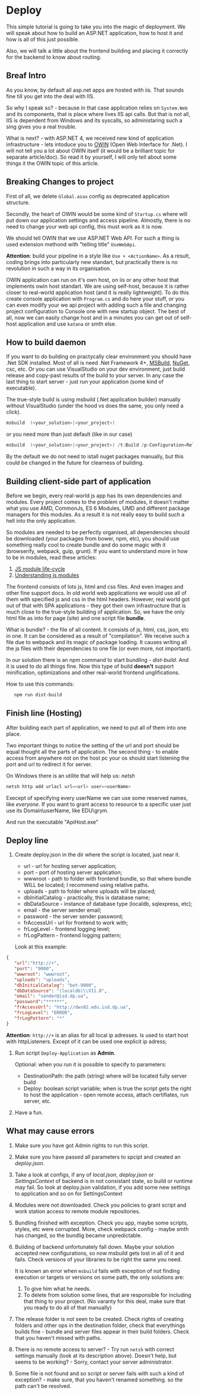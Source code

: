 # Deploy

This simple tutorial is going to take you into the magic of deployment. We will speak about how to build an ASP.NET application, how to host it and how is all of this just possible.

Also, we will talk a little about the frontend building and placing it correctly for the backend to know about routing.

## Breaf Intro

As you know, by default all asp.net apps are hosted with iis. That sounds fine till you get into the deal with IIS.

So why I speak so? - because in that case application relies on `System.Web` and its components, that is place where lives IIS api calls. But that is not all, IIS is dependent from Windows and its syscalls, so administaring such a sing gives you a real trouble.

What is next? - with ASP.NET 4, we received new kind of application infrastructure - lets intoduce you to [OWIN](http://owin.org/) (Open Web Interface for .Net). I will not tell you a lot about OWIN itself (it would be a brilliant topic for separate article/doc).
So read it by yourself, I will only tell about some things it the OWIN topic of this article.

## Breaking Changes to project

First of all, we delete `Global.asax` config as deprecated application structure.

Secondly, the heart of OWIN would be some kind of `Startup.cs` where will put down our application settings and access pipeline. Almostly, there is no need to change your web api config, this must work as it is now.

We should tell OWIN that we use ASP.NET Web API. For such a thing is used extension methond with "telling title" `UseWebApi`.

**Attention**: build your pipeline in a style like `Use + <ActionName>`. As a result, coding brings into particularly new standart, but practically there is no revolution in such a way in its organisation.

OWIN application can run on it's own host, on iis or any other host that implements owin host standart. We are using self-host, because it is rather closer to real-world application host (and it is really lightweight).
To do this create console application with `Program.cs` and do here your stuff, or you can even modify your we api project with adding such a file and changing project configuration to Console one with new startup object.
The best of all, now we can easily change host and in a minutes you can get out of self-host application and use `katana` or smth else.

## How to build daemon

If you want to do building on practycally clear environment you should have .Net SDK installed. Most of all is need .Net Framework 4+, [MSBuild](https://msdn.microsoft.com/en-us/library/dd393574.aspx), [NuGet](https://www.nuget.org/), csc, etc.
Or you can use VisualStudio on your dev environment, just build release and copy-past results of the build to your server. In any case the last thing to start server - just run your application (some kind of executable).

The true-style build is using msbuild (.Net application builder) manually without VisualStudio (under the hood vs does the same, you only need a click).

```PowerShell
msbuild  (<your_solution>|<your_project>)
```

or you need more than just default (like in our case)

```PowerShell
msbuild  (<your_solution>|<your_project>) /t:Build /p:Configuration=Release /nologo /m /v:m
```

By the default we do not need to istall nuget packages manually, but this could be changed in the future for clearness of building.

## Building client-side part of application

Before we begin, every real-world js app has its own dependencies and modules. Every project comes to the problem of modules, it doesn't matter what you use AMD, CommonJs, ES 6 Modules, UMD and different package managers for this modules. As a result it is not really easy to build such a hell into the only application.

So modules are needed to be perfectly organised, all dependencies should be downloaded (your packages from bower, npm, etc), you should use something really cool to create bundle and do some magic with it (browserify, webpack, gulp, grunt). If you want to understand more in how to be in modules, read these articles:

1. [JS module life-cycle](https://habrahabr.ru/post/181536/)
1. [Understanding js modules](https://spring.io/understanding/javascript-modules)

The frontend consists of lots js, html and css files. And even images and other fine support docs. In old world web applications we would use all of them with specified js and css in the html headers. However, real world got out of that with SPA applications - they got their own infrastructure that is much close to the true-style building of application. So, we have the only html file as into for page (site) and one script file **bundle**.

What is bundle? - the file of all content. It consists of js, html, css, json, etc in one. It can be considered as a result of "compilation". We receive such a file due to webpack and its magic of package loading. It causes writing all the js files with their dependencies to one file (or even more, not important).

In our solution there is an npm command to start bundling - _dist-build_. And it is used to do all things fine.
Now this type of build **doesn't** support minification, optimizations and other real-world frontend unglifications.

How to use this commands:

``` PowerShell
   npm run dist-build
```

## Finish line (Hosting)

After building each part of application, we need to put all of them into one place.

Two important things to notice the setting of the url and port should be equal thought all the parts of application. The second thing - to enable access from anywhere not on the host pc your os should start listening the port and url to redirect it for server.

On Windows there is an utilite that will help us: _netsh_

```PowerShell
netsh http add urlacl url=<url> user=<userName>
```

Execept of specifying every userName we can use some reserved names, like _everyone_.
If you want to grant access to resource to a specific user just use its Domain\userName, like EDU\grym.


And run the executable "ApiHost.exe"

## Deploy line

1. Create deploy.json in the dir where the script is located, just near it.
   * url - url for hosting server application;
   * port - port of hosting server application;
   * wwwroot - path to folder with frontend bundle, so that where bundle WILL be located;
   I recommend using relative paths.
   * uploads - path to folder where uploads will be placed;
   * dbInitialCatalog - practically, this is database name;
   * dbDataSource - instance of database type (localdb, sqlexpress, etc);
   * email - the server sender email;
   * password - the server sender password;
   * frAccessUrl - url for frontend to work with;
   * frLogLevel - frontend logging level;
   * frLogPattern - frontend logging pattern;

   Look at this example:

``` json
{
   "url":"http://+",
   "port": "9000",
   "wwwroot": "wwwroot",
   "uploads": "uploads",
   "dbInitialCatalog": "bot-9000",
   "dbDataSource": "(localdb)\\V11.0",
   "email": "sender@isd.dp.ua",
   "password":"******",
   "frAccessUrl": "http://dws02.edu.isd.dp.ua",
   "frLogLevel": "ERROR",
   "frLogPattern": "*"
}
```

   **Attention**: `http://+` is an alias for all local ip adresses. Is used to start host with httpListeners. Except of it can be used one explicit ip adress;

1. Run script `Deploy-Application` as **Admin**.

   Optional: when you run it is possible to specify to parameters:
   * DestinationPath: the path (string) where will be located fully server build
   * Deploy: boolean script variable; when is true the script gets the right to host the application - open remote access, attach certifiates, run server, etc.
1. Have a fun.

## What may cause errors

1. Make sure you have got Admin rights to run this script.
1. Make sure you have passed all parameters to spcipt and created an _deploy.json_.
1. Take a look at configs, if any of _local.json_, _deploy.json_ or _SettingsContext_ of backend is in not consistant state, so build or runtime may fail. So look at deploy.json validation, if you add some new settings to application and so on for SettingsContext
1. Modules were not downloaded. Check you policies to grant script and work station access to remote module repositories.
1. Bundling finished with exception. Check you app, maybe some scripts, styles, etc were corrupted. More, check webpack config - maybe smth has changed, so the bundlig became unpredictable.
1. Building of backend unfortunately fall down. Maybe your solution accepted new configurations, so now msbuild gets lost in all of it and fails. Check versions of your libraries to be right the same you need.

   It is known an error when `msbuild` fails with exception of not finding execution or targets or versions on some path, the only solutions are:

   1. To give him what he needs.
   1. To delete from solution some lines, that are responsible for including that thing to your project. (No varanty for this deal, make sure that you ready to do all of that manually)

1. The release folder is not seen to be created. Check rights of creating folders and other ops in the destination folder, check that everythings builds fine - bundle and server files appear in their build folders. Check that you haven't missed with paths.
1. There is no remote access to server? - Try run `netsh` with correct settings manually (look at its description above). Doesn't help, but seems to be working? - Sorry, contact your server administrator.
1. Some file is not found and so script or server fails with such a kind of exception? - make sure, that you haven't renamed something. so the path can't be resolved.